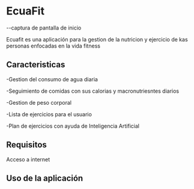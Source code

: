 # EcuaFit
--captura de pantalla de inicio 

Ecuafit es una aplicación para la gestion de la nutricion y ejercicio de kas personas enfocadas en la vida fitness

## Caracteristicas

-Gestion del consumo de agua diaria

-Seguimiento de comidas con sus calorias y macronutriesntes diarios

-Gestion de peso corporal 

-Lista de ejercicios para el usuario

-Plan de ejercicios con ayuda de Inteligencia Artificial
## Requisitos

Acceso a internet

## Uso de la aplicación
